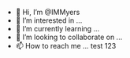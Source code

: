 - 👋 Hi, I’m @IMMyers
- 👀 I’m interested in ...
- 🌱 I’m currently learning ...
- 💞️ I’m looking to collaborate on ...
- 📫 How to reach me ...
test 123
<!---
IMMyers/IMMyers is a ✨ special ✨ repository because its `README.md` (this file) appears on your GitHub profile.
You can click the Preview link to take a look at your changes.

Is this thing on?
--->
